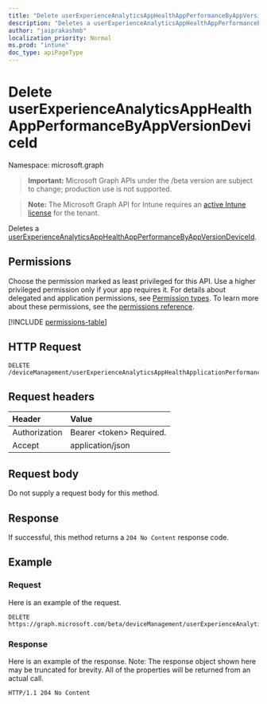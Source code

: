 ```yaml
---
title: "Delete userExperienceAnalyticsAppHealthAppPerformanceByAppVersionDeviceId"
description: "Deletes a userExperienceAnalyticsAppHealthAppPerformanceByAppVersionDeviceId."
author: "jaiprakashmb"
localization_priority: Normal
ms.prod: "intune"
doc_type: apiPageType
---
```


# Delete userExperienceAnalyticsAppHealthAppPerformanceByAppVersionDeviceId

Namespace: microsoft.graph

> **Important:** Microsoft Graph APIs under the /beta version are subject to change; production use is not supported.

> **Note:** The Microsoft Graph API for Intune requires an [active Intune license](https://go.microsoft.com/fwlink/?linkid=839381) for the tenant.

Deletes a [userExperienceAnalyticsAppHealthAppPerformanceByAppVersionDeviceId](../resources/intune-devices-userexperienceanalyticsapphealthappperformancebyappversiondeviceid.md).

## Permissions
Choose the permission marked as least privileged for this API. Use a higher privileged permission only if your app requires it. For details about delegated and application permissions, see [Permission types](/graph/permissions-overview#permission-types). To learn more about these permissions, see the [permissions reference](/graph/permissions-reference).

<!-- { "blockType": "permissions", "name": "intune_devices_userexperienceanalyticsapphealthappperformancebyappversiondeviceid_delete" } -->
[!INCLUDE [permissions-table](../includes/permissions/intune-devices-userexperienceanalyticsapphealthappperformancebyappversiondeviceid-delete-permissions.md)]

## HTTP Request
<!-- {
  "blockType": "ignored"
}
-->
``` http
DELETE /deviceManagement/userExperienceAnalyticsAppHealthApplicationPerformanceByAppVersionDeviceId/{userExperienceAnalyticsAppHealthAppPerformanceByAppVersionDeviceIdId}
```

## Request headers
|Header|Value|
|:---|:---|
|Authorization|Bearer &lt;token&gt; Required.|
|Accept|application/json|

## Request body
Do not supply a request body for this method.

## Response
If successful, this method returns a `204 No Content` response code.

## Example

### Request
Here is an example of the request.
``` http
DELETE https://graph.microsoft.com/beta/deviceManagement/userExperienceAnalyticsAppHealthApplicationPerformanceByAppVersionDeviceId/{userExperienceAnalyticsAppHealthAppPerformanceByAppVersionDeviceIdId}
```

### Response
Here is an example of the response. Note: The response object shown here may be truncated for brevity. All of the properties will be returned from an actual call.
``` http
HTTP/1.1 204 No Content
```
